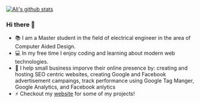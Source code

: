 <!--
**dynamic11/dynamic11** is a ✨ _special_ ✨ repository because its `README.md` (this file) appears on your GitHub profile.
-->

[![Ali's github stats](https://github-readme-stats.vercel.app/api?username=dynamic11&show_icons=true&count_private=true)](https://github.com/dynamic11/github-readme-stats)

### Hi there 👋

- :books: I am a Master student in the field of electrical engineer in the area of Computer Aided Design. 
- :computer: In my free time I enjoy coding and learning about modern web technologies.
- :loudspeaker: I help small business imporve their online presence by: creating and hosting SEO centric websites, creating Google and Facebook advertisement campaings, track performance using Google Tag Manger, Google Analytics, and Facebook anlytics
- :zap: Checkout my [website](https://anouri.ca) for some of my projects!
